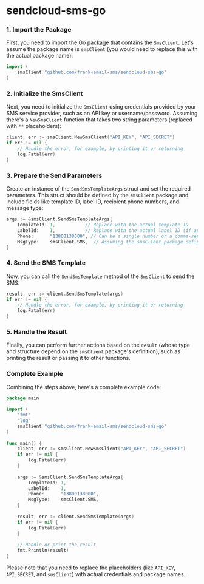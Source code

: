 # sendcloud-sms-go

### 1. Import the Package

First, you need to import the Go package that contains the `SmsClient`. Let's assume the package name is `smsClient` (you would need to replace this with the actual package name):

```go
import (  
    smsClient "github.com/frank-email-sms/sendcloud-sms-go"
)
```

### 2. Initialize the SmsClient

Next, you need to initialize the `SmsClient` using credentials provided by your SMS service provider, such as an API key or username/password. Assuming there's a `NewSmsClient` function that takes two string parameters (replaced with `**` placeholders):

```go
client, err := smsClient.NewSmsClient("API_KEY", "API_SECRET")  
if err != nil {  
    // Handle the error, for example, by printing it or returning  
    log.Fatal(err)  
}
```

### 3. Prepare the Send Parameters

Create an instance of the `SendSmsTemplateArgs` struct and set the required parameters. This struct should be defined by the `smsClient` package and include fields like template ID, label ID, recipient phone numbers, and message type:

```go
args := &smsClient.SendSmsTemplateArgs{  
    TemplateId: 1,           // Replace with the actual template ID  
    LabelId:    1,           // Replace with the actual label ID (if applicable)  
    Phone:      "13800138000", // Can be a single number or a comma-separated list of numbers  
    MsgType:    smsClient.SMS,  // Assuming the smsClient package defines an SMS constant  
}
```

### 4. Send the SMS Template

Now, you can call the `SendSmsTemplate` method of the `SmsClient` to send the SMS:

```go
result, err := client.SendSmsTemplate(args)  
if err != nil {  
    // Handle the error, for example, by printing it or returning  
    log.Fatal(err)  
}
```

### 5. Handle the Result

Finally, you can perform further actions based on the `result` (whose type and structure depend on the `smsClient` package's definition), such as printing the result or passing it to other functions.

### Complete Example

Combining the steps above, here's a complete example code:

```go
package main  
  
import (  
    "fmt"  
    "log"
    smsClient "github.com/frank-email-sms/sendcloud-sms-go"  
)  
  
func main() {  
    client, err := smsClient.NewSmsClient("API_KEY", "API_SECRET")  
    if err != nil {  
        log.Fatal(err)  
    }  
  
    args := &smsClient.SendSmsTemplateArgs{  
        TemplateId: 1,  
        LabelId:    1,  
        Phone:      "13800138000",  
        MsgType:    smsClient.SMS,  
    }  
  
    result, err := client.SendSmsTemplate(args)  
    if err != nil {  
        log.Fatal(err)  
    }  
  
    // Handle or print the result  
    fmt.Println(result)  
}
```

Please note that you need to replace the placeholders (like `API_KEY`, `API_SECRET`, and `smsClient`) with actual credentials and package names. 
